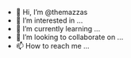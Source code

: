- 👋 Hi, I’m @themazzas
- 👀 I’m interested in ...
- 🌱 I’m currently learning ...
- 💞️ I’m looking to collaborate on ...
- 📫 How to reach me ...

<!---
themazzas/themazzas is a ✨ special ✨ repository because its `README.md` (this file) appears on your GitHub profile.
You can click the Preview link to take a look at your changes.
--->
